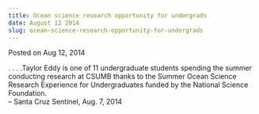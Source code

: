 ```yaml
---
title: Ocean science research opportunity for undergrads
date: August 12 2014
slug: ocean-science-research-opportunity-for-undergrads
---
```


 



<span class="date">Posted on Aug 12, 2014    </span>
<p>. . . .Taylor Eddy is one of 11 undergraduate students spending
the summer conducting research at CSUMB thanks to the Summer Ocean
Science Research Experience for Undergraduates funded by the
National Science Foundation.<br>
&#x2013; Santa Cruz Sentinel, Aug. 7, 2014</br></p>





```
